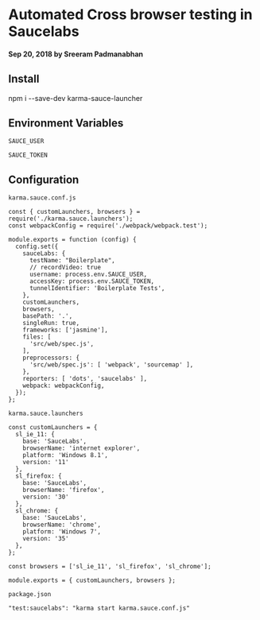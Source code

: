 # Automated Cross browser testing in Saucelabs

#### Sep 20, 2018 by Sreeram Padmanabhan

## Install

npm i --save-dev karma-sauce-launcher

## Environment Variables
`SAUCE_USER`

`SAUCE_TOKEN`

## Configuration


`karma.sauce.conf.js`

    const { customLaunchers, browsers } = require('./karma.sauce.launchers');
    const webpackConfig = require('./webpack/webpack.test');

    module.exports = function (config) {
      config.set({
        sauceLabs: {
          testName: "Boilerplate",
          // recordVideo: true
          username: process.env.SAUCE_USER,
          accessKey: process.env.SAUCE_TOKEN,
          tunnelIdentifier: 'Boilerplate Tests',
        },
        customLaunchers,
        browsers,
        basePath: '.',
        singleRun: true,
        frameworks: ['jasmine'],
        files: [
          'src/web/spec.js',
        ],
        preprocessors: {
          'src/web/spec.js': [ 'webpack', 'sourcemap' ],
        },
        reporters: [ 'dots', 'saucelabs' ],
        webpack: webpackConfig,
      });
    };


`karma.sauce.launchers`

    const customLaunchers = {
      sl_ie_11: {
        base: 'SauceLabs',
        browserName: 'internet explorer',
        platform: 'Windows 8.1',
        version: '11'
      },
      sl_firefox: {
        base: 'SauceLabs',
        browserName: 'firefox',
        version: '30'
      },
      sl_chrome: {
        base: 'SauceLabs',
        browserName: 'chrome',
        platform: 'Windows 7',
        version: '35'
      },
    };

    const browsers = ['sl_ie_11', 'sl_firefox', 'sl_chrome'];

    module.exports = { customLaunchers, browsers };

`package.json`

    "test:saucelabs": "karma start karma.sauce.conf.js"